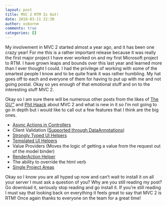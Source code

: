 ```yaml
---
layout: post
title: MVC 2 RTM Is Out!
date: 2010-03-11 22:30
author: osbornm
comments: true
categories: []
---
```

My involvement in MVC 2 started almost a year ago, and it has been one crazy year! For me this is a rather important release because it was really the first major project I have ever worked on and my first Microsoft project to RTM. I have grown leaps and bounds over this last year and learned more than I ever thought I could. I had the privilege of working with some of the smartest people I know and to be quite frank it was rather humbling. My hat goes off to each and everyone of them for having to put up with me and not going postal. Okay so yes enough of that emotional stuff and on to the interesting stuff MVC 2.

Okay so I am sure there will be numerous other posts from the likes of <a href="http://weblogs.asp.net/scottgu/archive/2010/03/11/asp-net-mvc-2-released.aspx">The GU™</a> and <a href="http://haacked.com/archive/2010/03/11/aspnet-mvc2-released.aspx">Phil Haack</a> about MVC 2 and what is new in it so I’m not going to go in depth but i would like to call out a few features that I think are the big ones.

<ul>
    <li><a href="http://weblogs.asp.net/scottgu/archive/2010/01/10/asp-net-mvc-2.aspx">Async Actions in Controllers</a></li>
    <li>Client Validation (<a href="http://bradwilson.typepad.com/blog/2009/04/dataannotations-and-aspnet-mvc.html">Supported through DataAnnotations</a>)</li>
    <li><a href="http://weblogs.asp.net/scottgu/archive/2010/01/10/asp-net-mvc-2-strongly-typed-html-helpers.aspx">Strongly Typed UI Helpers</a></li>
    <li><a href="http://bradwilson.typepad.com/blog/2009/10/aspnet-mvc-2-templates-part-5-master-page-templates.html">Templated UI Helpers</a></li>
    <li>Value Providers (Moves the logic of getting a value from the request out of the model binder)</li>
    <li><a href="http://haacked.com/archive/2009/11/18/aspnetmvc2-render-action.aspx">RenderAction Helper</a></li>
    <li>The ability to override the html verb</li>
    <li><a href="http://haacked.com/archive/2009/07/31/single-project-areas.aspx">Single Project Areas</a></li>
</ul>

Okay so I know you are all hyped up now and can’t wait to install it on all your server I must ask a question of you? Why are you still reading my post? Go download it, seriously stop reading and go install it. If you’re still reading I must say that looking back on everything it feels great to say that MVC 2 is RTM! Once again thanks to everyone on the team for a great time!
